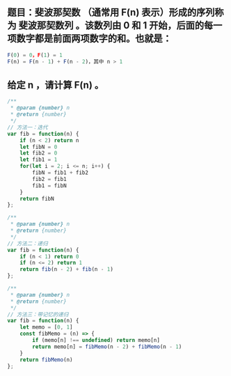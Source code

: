 ## 题目：斐波那契数 （通常用 F(n) 表示）形成的序列称为 斐波那契数列 。该数列由 0 和 1 开始，后面的每一项数字都是前面两项数字的和。也就是：
```js
F(0) = 0，F(1) = 1
F(n) = F(n - 1) + F(n - 2)，其中 n > 1
```
## 给定 n ，请计算 F(n) 。

```js
/**
 * @param {number} n
 * @return {number}
 */
// 方法一：迭代
var fib = function(n) {
    if (n < 2) return n
    let fibN = 0
    let fib2 = 0
    let fib1 = 1
    for(let i = 2; i <= n; i++) {
        fibN = fib1 + fib2
        fib2 = fib1
        fib1 = fibN
    }
    return fibN
};
```

```js
/**
 * @param {number} n
 * @return {number}
 */
// 方法二：递归
var fib = function(n) {
    if (n < 1) return 0
    if (n <= 2) return 1
    return fib(n - 2) + fib(n - 1)
};
```

```js
/**
 * @param {number} n
 * @return {number}
 */
// 方法三：带记忆的递归
var fib = function(n) {
    let memo = [0, 1]
    const fibMemo = (n) => {
        if (memo[n] !== undefined) return memo[n]
        return memo[n] = fibMemo(n - 2) + fibMemo(n - 1)
    }
    return fibMemo(n)
};
```